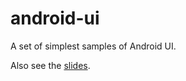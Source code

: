 android-ui
==========

A set of simplest samples of Android UI.

Also see the [slides](https://docs.google.com/presentation/d/1U9_rDr8U_5726mBN-3YpPDLR46sDJbVI2Gr79ah3iUg).
